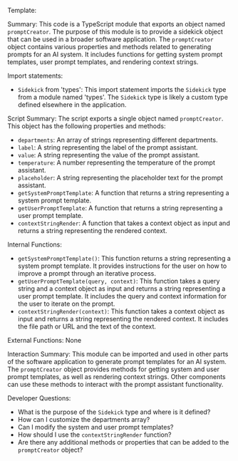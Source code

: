 Template:

Summary:
This code is a TypeScript module that exports an object named `promptCreator`. The purpose of this module is to provide a sidekick object that can be used in a broader software application. The `promptCreator` object contains various properties and methods related to generating prompts for an AI system. It includes functions for getting system prompt templates, user prompt templates, and rendering context strings.

Import statements:
- `Sidekick` from 'types': This import statement imports the `Sidekick` type from a module named 'types'. The `Sidekick` type is likely a custom type defined elsewhere in the application.

Script Summary:
The script exports a single object named `promptCreator`. This object has the following properties and methods:
- `departments`: An array of strings representing different departments.
- `label`: A string representing the label of the prompt assistant.
- `value`: A string representing the value of the prompt assistant.
- `temperature`: A number representing the temperature of the prompt assistant.
- `placeholder`: A string representing the placeholder text for the prompt assistant.
- `getSystemPromptTemplate`: A function that returns a string representing a system prompt template.
- `getUserPromptTemplate`: A function that returns a string representing a user prompt template.
- `contextStringRender`: A function that takes a context object as input and returns a string representing the rendered context.

Internal Functions:
- `getSystemPromptTemplate()`: This function returns a string representing a system prompt template. It provides instructions for the user on how to improve a prompt through an iterative process.
- `getUserPromptTemplate(query, context)`: This function takes a query string and a context object as input and returns a string representing a user prompt template. It includes the query and context information for the user to iterate on the prompt.
- `contextStringRender(context)`: This function takes a context object as input and returns a string representing the rendered context. It includes the file path or URL and the text of the context.

External Functions:
None

Interaction Summary:
This module can be imported and used in other parts of the software application to generate prompt templates for an AI system. The `promptCreator` object provides methods for getting system and user prompt templates, as well as rendering context strings. Other components can use these methods to interact with the prompt assistant functionality.

Developer Questions:
- What is the purpose of the `Sidekick` type and where is it defined?
- How can I customize the departments array?
- Can I modify the system and user prompt templates?
- How should I use the `contextStringRender` function?
- Are there any additional methods or properties that can be added to the `promptCreator` object?